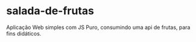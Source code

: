 # salada-de-frutas
Aplicação Web simples com JS Puro, consumindo uma api de frutas, para fins didáticos.
